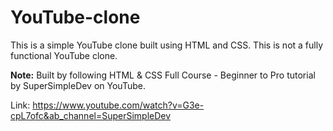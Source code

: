 # YouTube-clone

This is a simple YouTube clone built using HTML and CSS.
This is not a fully functional YouTube clone.

**Note:** Built by following HTML & CSS Full Course - Beginner to Pro tutorial by SuperSimpleDev on YouTube.

Link: https://www.youtube.com/watch?v=G3e-cpL7ofc&ab_channel=SuperSimpleDev
